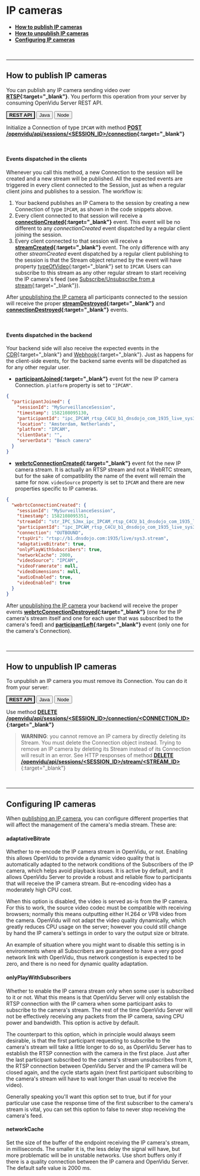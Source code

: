 # IP cameras

- **[How to publish IP cameras](#how-to-publish-ip-cameras)**
- **[How to unpublish IP cameras](#how-to-unpublish-ip-cameras)**
- **[Configuring IP cameras](#configuring-ip-cameras)**

<br>

---

## How to publish IP cameras

You can publish any IP camera sending video over **[RTSP](https://en.wikipedia.org/wiki/Real_Time_Streaming_Protocol){:target="_blank"}**. You perform this operation from your server by consuming OpenVidu Server REST API.

<div class="lang-tabs-container" markdown="1">

<div class="lang-tabs-header">
  <button class="lang-tabs-btn" onclick="changeLangTab(event)" style="background-color: #e8e8e8; font-weight: bold">REST API</button>
  <button class="lang-tabs-btn" onclick="changeLangTab(event)">Java</button>
  <button class="lang-tabs-btn" onclick="changeLangTab(event)">Node</button>
</div>

<div id="rest-api" class="lang-tabs-content" markdown="1">

Initialize a Connection of type `IPCAM` with method **[POST /openvidu/api/sessions/&lt;SESSION_ID&gt;/connection](reference-docs/REST-API#post-openviduapisessionsltsession_idgtconnection){:target="_blank"}**

</div>

<div id="java" class="lang-tabs-content" style="display:none" markdown="1">

```java
ConnectionProperties connectionProperties = new ConnectionProperties.Builder()
    .type(ConnectionType.IPCAM)
    .rtspUri("rtsp://your.camera.ip:7777/path")
    .adaptativeBitrate(true)
    .onlyPlayWithSubscribers(false)
    .networkCache(1000)
    .build();
// "session" being a Session object
Connection connection = session.createConnection(connectionProperties);
```

See [JavaDoc](api/openvidu-java-client/io/openvidu/java/client/Session.html#createConnection-io.openvidu.java.client.ConnectionProperties-){:target="_blank"}

</div>

<div id="node" class="lang-tabs-content" style="display:none" markdown="1">

```javascript
var connectionProperties = {
    type: "IPCAM",
    rtspUri: "rtsp://your.camera.ip:7777/path",
    adaptativeBitrate: true,
    onlyPlayWithSubscribers: false,
    networkCache: 1000
};
// "session" being a Session object
session.createConnection(connectionProperties)
    .then(connection => { ... })
    .catch(error => console.error(error));
```

See [TypeDoc](api/openvidu-node-client/classes/session.html#createconnection){:target="_blank"}

</div>

</div>

<br>

#### Events dispatched in the clients

Whenever you call this method, a new Connection to the session will be created and a new stream will be published. All the expected events are triggered in every client connected to the Session, just as when a regular client joins and publishes to a session. The workflow is:

1. Your backend publishes an IP Camera to the session by creating a new Connection of type `IPCAM`, as shown in the code snippets above.
2. Every client connected to that session will receive a **[connectionCreated](api/openvidu-browser/classes/connectionevent.html){:target="_blank"}** event. This event will be no different to any *connectionCreated* event dispatched by a regular client joining the session.
3. Every client connected to that session will receive a **[streamCreated](api/openvidu-browser/classes/streamevent.html){:target="_blank"}** event. The only difference with any other *streamCreated* event dispatched by a regular client publishing to the session is that the Stream object returned by the event will have property [typeOfVideo](api/openvidu-browser/classes/stream.html#typeofvideo){:target="_blank"} set to `IPCAM`. Users can subscribe to this stream as any other regular stream to start receiving the IP camera's feed (see [Subscribe/Unsubscribe from a stream](cheatsheet/subscribe-unsubscribe){:target="_blank"}).

After [unpublishing the IP camera](#how-to-unpublish-ip-cameras) all participants connected to the session will receive the proper **[streamDestroyed](api/openvidu-browser/classes/streamevent.html){:target="_blank"}** and **[connectionDestroyed](api/openvidu-browser/classes/connectionevent.html){:target="_blank"}** events.

<br>

#### Events dispatched in the backend

Your backend side will also receive the expected events in the [CDR](reference-docs/openvidu-server-cdr){:target="_blank"} and [Webhook](reference-docs/openvidu-server-webhook){:target="_blank"}. Just as happens for the client-side events, for the backend same events will be dispatched as for any other regular user.

- **[participantJoined](reference-docs/openvidu-server-cdr/#participantjoined){:target="_blank"}** event fot the new IP camera Connection. `platform` property is set to `"IPCAM"`.
```json
{
  "participantJoined": {
    "sessionId": "MySurveillanceSession",
    "timestamp": 1582108095130,
    "participantId": "ipc_IPCAM_rtsp_C4CU_b1_dnsdojo_com_1935_live_sys3_stream",
    "location": "Amsterdam, Netherlands",
    "platform": "IPCAM",
    "clientData": "",
    "serverData": "Beach camera"
  }
}
```
- **[webrtcConnectionCreated](reference-docs/openvidu-server-cdr/#webrtcconnectioncreated){:target="_blank"}** event fot the new IP camera stream. It is actually an RTSP stream and not a WebRTC stream, but for the sake of compatibility the name of the event will remain the same for now. `videoSource` property is set to `IPCAM` and there are new properties specific to IP cameras.
```json
{
  "webrtcConnectionCreated": {
    "sessionId": "MySurveillanceSession",
    "timestamp": 1582108095351,
    "streamId": "str_IPC_SJmx_ipc_IPCAM_rtsp_C4CU_b1_dnsdojo_com_1935_live_sys3_stream",
    "participantId": "ipc_IPCAM_rtsp_C4CU_b1_dnsdojo_com_1935_live_sys3_stream",
    "connection": "OUTBOUND",
    "rtspUri": "rtsp://b1.dnsdojo.com:1935/live/sys3.stream",
    "adaptativeBitrate": true,
    "onlyPlayWithSubscribers": true,
    "networkCache": 2000,
    "videoSource": "IPCAM",
    "videoFramerate": null,
    "videoDimensions": null,
    "audioEnabled": true,
    "videoEnabled": true
  }
}
```

After [unpublishing the IP camera](#how-to-unpublish-ip-cameras) your backend will receive the proper events **[webrtcConnectionDestroyed](reference-docs/openvidu-server-cdr/#webrtcconnectiondestroyed){:target="_blank"}** (one for the IP camera's stream itself and one for each user that was subscribed to the camera's feed) and **[participantLeft](reference-docs/openvidu-server-cdr/#participantleft){:target="_blank"}** event (only one for the camera's Connection).

<br>

---

## How to unpublish IP cameras

To unpublish an IP camera you must remove its Connection. You can do it from your server:

<div class="lang-tabs-container" markdown="1">

<div class="lang-tabs-header">
  <button class="lang-tabs-btn" onclick="changeLangTab(event)" style="background-color: #e8e8e8; font-weight: bold">REST API</button>
  <button class="lang-tabs-btn" onclick="changeLangTab(event)">Java</button>
  <button class="lang-tabs-btn" onclick="changeLangTab(event)">Node</button>
</div>

<div id="rest-api" class="lang-tabs-content" markdown="1">

Use method **[DELETE /openvidu/api/sessions/&lt;SESSION_ID&gt;/connection/&lt;CONNECTION_ID&gt;](reference-docs/REST-API#delete-openviduapisessionsltsession_idgtconnectionltconnection_idgt){:target="_blank"}**

</div>

<div id="java" class="lang-tabs-content" style="display:none" markdown="1">

```java
// Find the desired Connection object in the list returned by Session.getConnections()
session.forceDisconnect(connection);
```

See [JavaDoc](api/openvidu-java-client/io/openvidu/java/client/Session.html#forceDisconnect-io.openvidu.java.client.Connection-){:target="_blank"}

</div>

<div id="node" class="lang-tabs-content" style="display:none" markdown="1">

```javascript
// Find the desired Connection object in the array Session.connections
session.forceDisconnect(connection);
```

See [TypeDoc](api/openvidu-node-client/classes/session.html#forcedisconnect){:target="_blank"}

</div>

</div>

> **WARNING**: you cannot remove an IP camera by directly deleting its Stream. You must delete the Connection object instead. Trying to remove an IP camera by deleting its Stream instead of its Connection will result in an error. See HTTP responses of method [**DELETE /openvidu/api/sessions/&lt;SESSION_ID&gt;/stream/&lt;STREAM_ID&gt;**](reference-docs/REST-API#delete-openviduapisessionsltsession_idgtstreamltstream_idgt){:target="_blank"}

<br>

---

## Configuring IP cameras

When [publishing an IP camera](#how-to-publish-ip-cameras), you can configure different properties that will affect the management of the camera's media stream. These are:

#### adaptativeBitrate

Whether to re-encode the IP camera stream in OpenVidu, or not. Enabling this allows OpenVidu to provide a dynamic video quality that is automatically adapted to the network conditions of the Subscribers of the IP camera, which helps avoid playback issues. It is active by default, and it allows OpenVidu Server to provide a robust and reliable flow to participants that will receive the IP camera stream. But re-encoding video has a moderately high CPU cost.

When this option is disabled, the video is served as-is from the IP camera. For this to work, the source video codec must be compatible with receiving browsers; normally this means outputting either H.264 or VP8 video from the camera. OpenVidu will not adapt the video quality dynamically, which greatly reduces CPU usage on the server; however you could still change by hand the IP camera's settings in order to vary the output size or bitrate.

An example of situation where you might want to disable this setting is in environments where all Subscribers are guaranteed to have a very good network link with OpenVidu, thus network congestion is expected to be zero, and there is no need for dynamic quality adaptation.

#### onlyPlayWithSubscribers

Whether to enable the IP camera stream only when some user is subscribed to it or not. What this means is that OpenVidu Server will only establish the RTSP connection with the IP camera when some participant asks to subscribe to the camera's stream. The rest of the time OpenVidu Server will not be effectively receiving any packets from the IP camera, saving CPU power and bandwidth. This option is active by default.

The counterpart to this option, which in principle would always seem desirable, is that the first participant requesting to subscribe to the camera's stream will take a little longer to do so, as OpenVidu Server has to establish the RTSP connection with the camera in the first place. Just after the last participant subscribed to the camera's stream unsubscribes from it, the RTSP connection between OpenVidu Server and the IP camera will be closed again, and the cycle starts again (next first participant subscribing to the camera's stream will have to wait longer than usual to receive the video).

Generally speaking you'll want this option set to true, but if for your particular use case the response time of the first subscriber to the camera's stream is vital, you can set this option to false to never stop receiving the camera's feed.

#### networkCache

Set the size of the buffer of the endpoint receiving the IP camera's stream, in milliseconds. The smaller it is, the less delay the signal will have, but more problematic will be in unstable networks. Use short buffers only if there is a quality connection between the IP camera and OpenVidu Server. The default safe value is 2000 ms.

<br>

<script>
function changeLangTab(event) {
  var parent = event.target.parentNode.parentNode;
  var txt = event.target.textContent || event.target.innerText;
  var txt = txt.replace(/\s/g, "-").toLowerCase();
  for (var i = 0; i < parent.children.length; i++) {
    var child = parent.children[i];
    // Change appearance of language buttons
    if (child.classList.contains("lang-tabs-header")) {
        for (var j = 0; j < child.children.length; j++) {
            var btn = child.children[j];
            if (btn.classList.contains("lang-tabs-btn")) {
                btn.style.backgroundColor = btn === event.target ? '#e8e8e8' : '#f9f9f9';
                btn.style.fontWeight = btn === event.target ? 'bold' : 'normal';
            }
        }
    }
    // Change visibility of language content
    if (child.classList.contains("lang-tabs-content")) {
        if (child.id === txt) {
            child.style.display = "block";
        } else {
            child.style.display = "none";
        }
    }
  }
}
</script>
